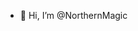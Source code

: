 - 👋 Hi, I’m @NorthernMagic

<!---
NorthernMagic/NorthernMagic is a ✨ special ✨ repository because its `README.md` (this file) appears on your GitHub profile.
You can click the Preview link to take a look at your changes.
--->
